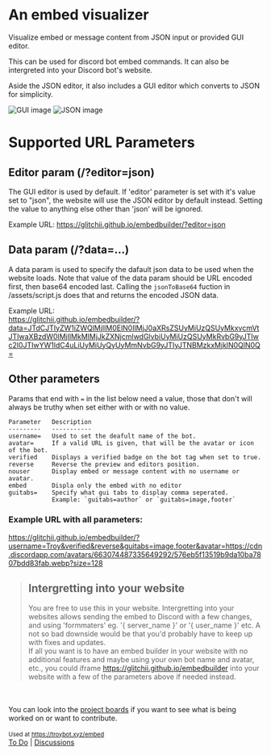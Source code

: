 # An embed visualizer

Visualize embed or message content from JSON input or provided GUI editor.

This can be used for discord bot embed commands. It can also be intergreted into your Discord bot's website.  

Aside the JSON editor, it also includes a GUI editor which converts to JSON for simplicity.  

![GUI image](https://raw.githubusercontent.com/Glitchii/embedbuilder/master/assets/media/gui.png) ![JSON image](https://raw.githubusercontent.com/Glitchii/embedbuilder/master/assets/media/json.png)  


# Supported URL Parameters

## Editor param (/?editor=json)
The GUI editor is used by default. If 'editor' parameter is set with it's value set to "json", the website will use the JSON editor by default instead. Setting the value to anything else other than 'json' will be ignored.

Example URL: https://glitchii.github.io/embedbuilder/?editor=json


## Data param (/?data=...)
A data param is used to specify the dafault json data to be used when the website loads. Note that value of the data param should be URL encoded first, then base64 encoded last. Calling the `jsonToBase64` fuction in /assets/script.js does that and returns the encoded JSON data.

Example URL:  
https://glitchii.github.io/embedbuilder/?data=JTdCJTIyZW1iZWQlMjIlM0ElN0IlMjJ0aXRsZSUyMiUzQSUyMkxvcmVtJTIwaXBzdW0lMjIlMkMlMjJkZXNjcmlwdGlvbiUyMiUzQSUyMkRvbG9yJTIwc2l0JTIwYW1ldC4uLiUyMiUyQyUyMmNvbG9yJTIyJTNBMzkxMjklN0QlN0Q=

## Other parameters
<!-- `username=`: Used to set the deafult name of the bot.  
`avatar=`: If a valid URL is given, that will be the avatar/icon of the bot.  
`verified=`: Whether or not the bot should have a verified badge (true/false).  -->
Params that end with `=` in the list below need a value, those that don't will always be truthy when set either with or with no value.
```
Parameter   Description
---------   -----------
username=   Used to set the deafult name of the bot.
avatar=     If a valid URL is given, that will be the avatar or icon of the bot.
verified    Displays a verified badge on the bot tag when set to true.
reverse     Reverse the preview and editors position.
nouser      Display embed or message content with no username or avatar.
embed       Displa only the embed with no editor
guitabs=    Specify what gui tabs to display comma seperated.
            Example: `guitabs=author` or `guitabs=image,footer`
```
### Example URL with all parameters:
https://glitchii.github.io/embedbuilder/?username=Troy&verified&reverse&guitabs=image,footer&avatar=https://cdn.discordapp.com/avatars/663074487335649292/576eb5f13519b9da10ba7807bdd83fab.webp?size=128

>## Intergretting into your website
>You are free to use this in your website. Intergretting into your websites allows sending the embed to Discord with a few changes, and using 'formmaters' eg. '{ server_name }' or '{ user_name }' etc. A not so bad downside would be that you'd probably  have to keep up with fixes and updates.  
If all you want is to have an embed builder in your website with no additional features and maybe using your own bot name and avatar, etc., you could iframe https://glitchii.github.io/embedbuilder into your website with a few of the parameters above if needed instead.


<br><br>
You can look into the [project boards](https://github.com/Glitchii/embedbuilder/projects/3) if you want to see what is being worked on or want to contribute.  
<br>
<small> Used at https://troybot.xyz/embed</small>  
[To Do](https://github.com/Glitchii/embedbuilder/projects/3) | [Discussions](https://github.com/Glitchii/embedbuilder/discussions/1)